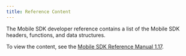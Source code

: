 ```yaml
---
title: Reference Content
---
```


The Mobile SDK developer reference contains a list of the Mobile SDK headers, functions, and data structures. 

To view the content, see the [Mobile SDK Reference Manual 1.17](/reference/mobile/1.17/).
